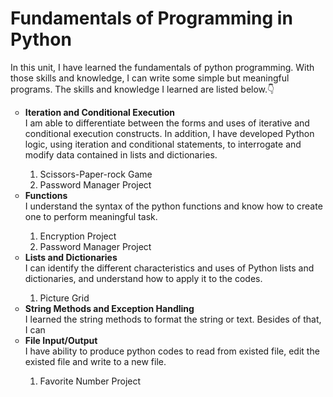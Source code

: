 <h1>Fundamentals of Programming in Python</h1>
  <p>In this unit, I have learned the fundamentals of python programming. With those skills and knowledge, I can write some simple but meaningful programs. The skills and knowledge I learned are listed below.👇</p>
<ul style="list-style-type:circle;">
  <li><b>Iteration and Conditional Execution</b></li>
  <t>I am able to differentiate between the forms and uses of iterative and conditional execution constructs. In addition, I have developed Python logic, using iteration and conditional statements, to interrogate and modify data contained in lists and dictionaries.</t>
  <ol><li>Scissors-Paper-rock Game</li>
    <li>Password Manager Project</li>
  </ol>
  <li><b>Functions</b></li>
  <t>I understand the syntax of the python functions and know how to create one to perform meaningful task.</t>
    <ol><li>Encryption Project</li>
    <li>Password Manager Project</li>
  </ol>
  <li><b>Lists and Dictionaries</b></li>
  <t>I can identify the different characteristics and uses of Python lists and dictionaries, and understand how to apply it to the codes.</t>
    <ol><li>Picture Grid</li>
  </ol>
  <li><b>String Methods and Exception Handling</b></li>
  <t>I learned the string methods to format the string or text. Besides of that, I can  </t>
  <li><b>File Input/Output</b></li>
  <t>I have ability to produce python codes to read from existed file, edit the existed file and write to a new file. </t>
  <ol>
    <li>Favorite Number Project</li>
  </ol>
</ul>
